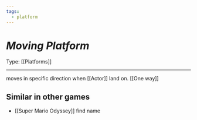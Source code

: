 ```yaml
---
tags:
  - platform
---
```

# _Moving Platform_

Type: [[Platforms]]

----


moves in specific direction when [[Actor]] land on. [[One way]]


## Similar in other games

* [[Super Mario Odyssey]] find name